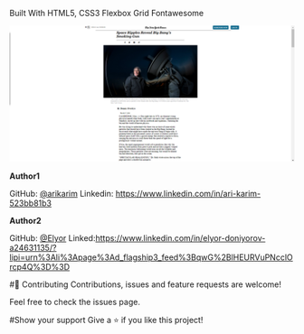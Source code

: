 Built With
HTML5, CSS3 Flexbox Grid Fontawesome

![screenshot](./img/readme.png)

**Author1**

 GitHub: [@arikarim](hhttps://github.com/arikarim)
 Linkedin: https://www.linkedin.com/in/ari-karim-523bb81b3

 **Author2**

 GitHub: [@Elyor](https://github.com/EL28DEV)
 Linked:https://www.linkedin.com/in/elyor-doniyorov-a24631135/?lipi=urn%3Ali%3Apage%3Ad_flagship3_feed%3BqwG%2BlHEURVuPNcclOrcp4Q%3D%3D






#🤝 Contributing
Contributions, issues and feature requests are welcome!

Feel free to check the issues page.

#Show your support
Give a ⭐️ if you like this project!



